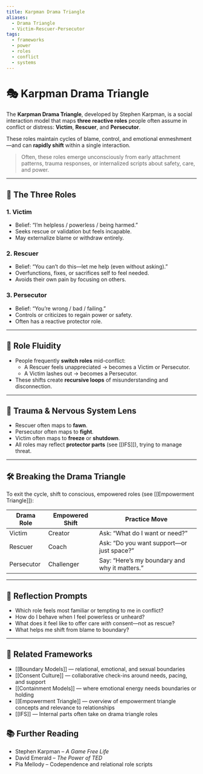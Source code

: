 ```yaml
---
title: Karpman Drama Triangle
aliases:
  - Drama Triangle
  - Victim-Rescuer-Persecutor
tags:
  - frameworks
  - power
  - roles
  - conflict
  - systems
---
```


<!-- @format -->

# 🎭 Karpman Drama Triangle

The **Karpman Drama Triangle**, developed by Stephen Karpman, is a social interaction model that maps **three reactive roles** people often assume in conflict or distress: **Victim**, **Rescuer**, and **Persecutor**.

These roles maintain cycles of blame, control, and emotional enmeshment—and can **rapidly shift** within a single interaction.

> Often, these roles emerge unconsciously from early attachment patterns, trauma responses, or internalized scripts about safety, care, and power.

---

## 🔺 The Three Roles

### 1. **Victim**

- Belief: “I’m helpless / powerless / being harmed.”
- Seeks rescue or validation but feels incapable.
- May externalize blame or withdraw entirely.

### 2. **Rescuer**

- Belief: “You can’t do this—let me help (even without asking).”
- Overfunctions, fixes, or sacrifices self to feel needed.
- Avoids their own pain by focusing on others.

### 3. **Persecutor**

- Belief: “You’re wrong / bad / failing.”
- Controls or criticizes to regain power or safety.
- Often has a reactive protector role.

---

## 🔄 Role Fluidity

- People frequently **switch roles** mid-conflict:
  - A Rescuer feels unappreciated → becomes a Victim or Persecutor.
  - A Victim lashes out → becomes a Persecutor.
- These shifts create **recursive loops** of misunderstanding and disconnection.

---

## 🧠 Trauma & Nervous System Lens

- Rescuer often maps to **fawn**.
- Persecutor often maps to **fight**.
- Victim often maps to **freeze** or **shutdown**.
- All roles may reflect **protector parts** (see [[IFS]]), trying to manage threat.

---

## 🛠 Breaking the Drama Triangle

To exit the cycle, shift to conscious, empowered roles (see [[Empowerment Triangle]]):

| Drama Role | Empowered Shift | Practice Move                                 |
| ---------- | --------------- | --------------------------------------------- |
| Victim     | Creator         | Ask: “What do I want or need?”                |
| Rescuer    | Coach           | Ask: “Do you want support—or just space?”     |
| Persecutor | Challenger      | Say: “Here’s my boundary and why it matters.” |

---

## 💬 Reflection Prompts

- Which role feels most familiar or tempting to me in conflict?
- How do I behave when I feel powerless or unheard?
- What does it feel like to offer care _with_ consent—not as rescue?
- What helps me shift from blame to boundary?

---

## 🔗 Related Frameworks

- [[Boundary Models]] — relational, emotional, and sexual boundaries
- [[Consent Culture]] — collaborative check-ins around needs, pacing, and support
- [[Containment Models]] — where emotional energy needs boundaries or holding
- [[Empowerment Triangle]] — overview of empowerment triangle concepts and relevance to relationships
- [[IFS]] — Internal parts often take on drama triangle roles

## 📚 Further Reading

- Stephen Karpman – _A Game Free Life_
- David Emerald – _The Power of TED_
- Pia Mellody – Codependence and relational role scripts
